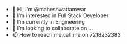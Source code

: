- 👋 Hi, I’m @maheshwattamwar
- 👀 I’m interested in Full Stack Developer
- 🌱 I’m currently in Engineering
- 💞️ I’m looking to collaborate on ...
- 📫 How to reach me,call me on 7218232383

<!---
mahiwattamwar/mahiwattamwar is a ✨ special ✨ repository because its `README.md` (this file) appears on your GitHub profile.
You can click the Preview link to take a look at your changes.
--->
